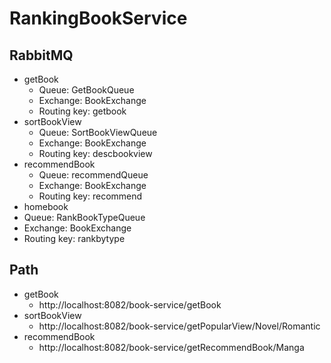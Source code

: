 # RankingBookService
## RabbitMQ
* getBook
  * Queue: GetBookQueue
  * Exchange: BookExchange
  * Routing key: getbook
* sortBookView
  * Queue: SortBookViewQueue
  * Exchange: BookExchange
  * Routing key: descbookview
* recommendBook
  * Queue: recommendQueue
  * Exchange: BookExchange
  * Routing key: recommend
* homebook
 * Queue: RankBookTypeQueue
 * Exchange: BookExchange
 * Routing key: rankbytype
## Path
* getBook
  * http://localhost:8082/book-service/getBook
* sortBookView
  * http://localhost:8082/book-service/getPopularView/Novel/Romantic
* recommendBook
  * http://localhost:8082/book-service/getRecommendBook/Manga
